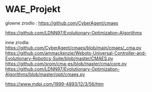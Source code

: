 # WAE_Projekt

glowne zrodlo :
https://github.com/CyberAgent/cmaes



https://github.com/LDNN97/Evolutionary-Optimization-Algorithms

inne zrodla:
https://github.com/CyberAgent/cmaes/blob/main/cmaes/_cma.py
https://github.com/ammackenzie/Webots-Universal-Controller-and-Evolutionary-Robotics-Suite/blob/master/CMAES.py
https://github.com/srom/cma-es/blob/master/cma/core.py
https://github.com/LDNN97/Evolutionary-Optimization-Algorithms/blob/master/opti/cmaes.py

https://www.mdpi.com/1999-4893/12/3/56/htm
